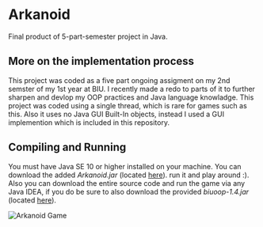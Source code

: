 
# Arkanoid

Final product of 5-part-semester project in Java.

## More on the implementation process
This project was coded as a five part ongoing assigment on my 2nd semster of my 1st year at BIU. I recently made a redo to parts of it to further sharpen and devlop my OOP practices and Java language knowladge.
This project was coded using a single thread, which is rare for games such as this. Also it uses no Java GUI Built-In objects, instead I used a GUI implemention which is included in this repository.

## Compiling and Running
You must have Java SE 10 or higher installed on your machine.
You can download the added _Arkanoid.jar_ (located [here](https://github.com/matanmkl/Arkanoid/tree/master/out/artifacts/Arkanoid "This path skips through empty directories")). run it and play around :).
Also you can download the entire source code and run the game via any Java IDEA, if you do be sure to also download the provided _biuoop-1.4.jar_ (located [here](https://github.com/matanmkl/Arkanoid/tree/master/BIU%20Stuff)).

![Arkanoid Game](https://github.com/matanmkl/Arkanoid/blob/master/Images/Arkanoid.JPG)
